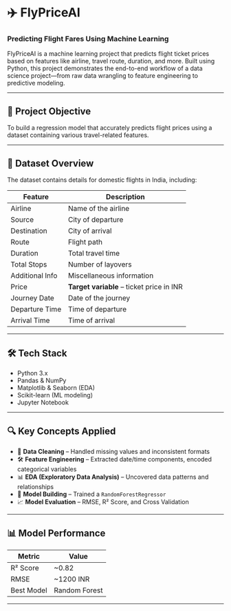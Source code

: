 # ✈️ FlyPriceAI  
### Predicting Flight Fares Using Machine Learning

FlyPriceAI is a machine learning project that predicts flight ticket prices based on features like airline, travel route, duration, and more. Built using Python, this project demonstrates the end-to-end workflow of a data science project—from raw data wrangling to feature engineering to predictive modeling.

---

## 📌 Project Objective
To build a regression model that accurately predicts flight prices using a dataset containing various travel-related features.

---

## 📁 Dataset Overview
The dataset contains details for domestic flights in India, including:

| Feature         | Description                                     |
|----------------|-------------------------------------------------|
| Airline         | Name of the airline                             |
| Source          | City of departure                               |
| Destination     | City of arrival                                 |
| Route           | Flight path                                     |
| Duration        | Total travel time                               |
| Total Stops     | Number of layovers                              |
| Additional Info | Miscellaneous information                       |
| Price           | **Target variable** – ticket price in INR       |
| Journey Date    | Date of the journey                             |
| Departure Time  | Time of departure                               |
| Arrival Time    | Time of arrival                                 |

---

## 🛠 Tech Stack
- Python 3.x
- Pandas & NumPy
- Matplotlib & Seaborn (EDA)
- Scikit-learn (ML modeling)
- Jupyter Notebook

---

## 🔍 Key Concepts Applied
- 🧹 **Data Cleaning** – Handled missing values and inconsistent formats  
- 🛠 **Feature Engineering** – Extracted date/time components, encoded categorical variables  
- 📊 **EDA (Exploratory Data Analysis)** – Uncovered data patterns and relationships  
- 🤖 **Model Building** – Trained a `RandomForestRegressor`  
- 📈 **Model Evaluation** – RMSE, R² Score, and Cross Validation

---

## 📊 Model Performance
| Metric         | Value         |
|----------------|---------------|
| R² Score       | ~0.82         |
| RMSE           | ~1200 INR     |
| Best Model     | Random Forest |

---
